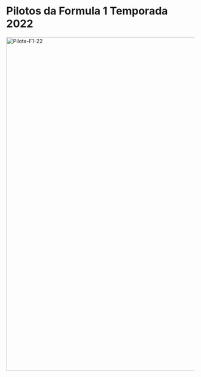 # Pilotos da Formula 1 Temporada 2022


<img width="892" alt="Pilots-F1-22" src="https://user-images.githubusercontent.com/87070813/191124397-cac391d0-3142-443a-b5e9-aecee838c98a.png">
